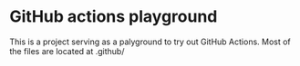 # GitHub actions playground  
This is a project serving as a palyground to try out GitHub Actions. Most of the files are located at .github/

